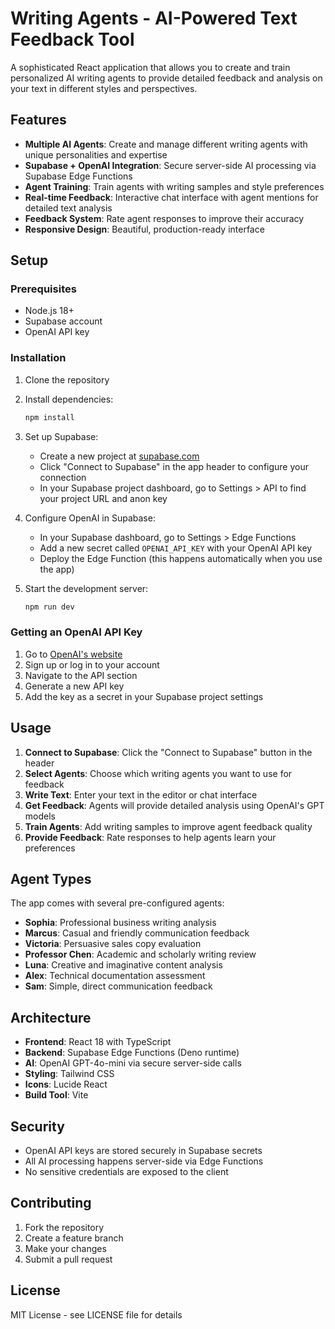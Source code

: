 # Writing Agents - AI-Powered Text Feedback Tool

A sophisticated React application that allows you to create and train personalized AI writing agents to provide detailed feedback and analysis on your text in different styles and perspectives.

## Features

- **Multiple AI Agents**: Create and manage different writing agents with unique personalities and expertise
- **Supabase + OpenAI Integration**: Secure server-side AI processing via Supabase Edge Functions
- **Agent Training**: Train agents with writing samples and style preferences
- **Real-time Feedback**: Interactive chat interface with agent mentions for detailed text analysis
- **Feedback System**: Rate agent responses to improve their accuracy
- **Responsive Design**: Beautiful, production-ready interface

## Setup

### Prerequisites

- Node.js 18+ 
- Supabase account
- OpenAI API key

### Installation

1. Clone the repository
2. Install dependencies:
   ```bash
   npm install
   ```

3. Set up Supabase:
   - Create a new project at [supabase.com](https://supabase.com)
   - Click "Connect to Supabase" in the app header to configure your connection
   - In your Supabase project dashboard, go to Settings > API to find your project URL and anon key

4. Configure OpenAI in Supabase:
   - In your Supabase dashboard, go to Settings > Edge Functions
   - Add a new secret called `OPENAI_API_KEY` with your OpenAI API key
   - Deploy the Edge Function (this happens automatically when you use the app)

5. Start the development server:
   ```bash
   npm run dev
   ```

### Getting an OpenAI API Key

1. Go to [OpenAI's website](https://platform.openai.com/)
2. Sign up or log in to your account
3. Navigate to the API section
4. Generate a new API key
5. Add the key as a secret in your Supabase project settings

## Usage

1. **Connect to Supabase**: Click the "Connect to Supabase" button in the header
2. **Select Agents**: Choose which writing agents you want to use for feedback
3. **Write Text**: Enter your text in the editor or chat interface
4. **Get Feedback**: Agents will provide detailed analysis using OpenAI's GPT models
5. **Train Agents**: Add writing samples to improve agent feedback quality
6. **Provide Feedback**: Rate responses to help agents learn your preferences

## Agent Types

The app comes with several pre-configured agents:

- **Sophia**: Professional business writing analysis
- **Marcus**: Casual and friendly communication feedback
- **Victoria**: Persuasive sales copy evaluation
- **Professor Chen**: Academic and scholarly writing review
- **Luna**: Creative and imaginative content analysis
- **Alex**: Technical documentation assessment
- **Sam**: Simple, direct communication feedback

## Architecture

- **Frontend**: React 18 with TypeScript
- **Backend**: Supabase Edge Functions (Deno runtime)
- **AI**: OpenAI GPT-4o-mini via secure server-side calls
- **Styling**: Tailwind CSS
- **Icons**: Lucide React
- **Build Tool**: Vite

## Security

- OpenAI API keys are stored securely in Supabase secrets
- All AI processing happens server-side via Edge Functions
- No sensitive credentials are exposed to the client

## Contributing

1. Fork the repository
2. Create a feature branch
3. Make your changes
4. Submit a pull request

## License

MIT License - see LICENSE file for details